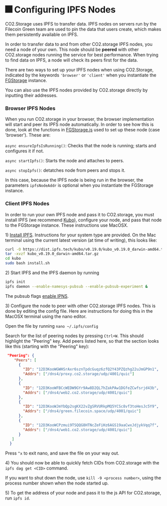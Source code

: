 # 🎆 Configuring IPFS Nodes

CO2.Storage uses IPFS to transfer data. IPFS nodes on servers run by the Filecoin Green team are used to pin the data that users create, which makes them persistently available on IPFS.&#x20;

In order to transfer data to and from other CO2.storage IPFS nodes, you need a node of your own. This node should be **peered** with other CO2.storage nodes running the service for best performance. When trying to find data on IPFS, a node will check its peers first for the data.

There are two ways to set up your IPFS nodes when using CO2.Storage, indicated by the keywords `'browser'` or `'client'` when you instantiate the [FGStorage](https://github.com/protocol/co2-storage/blob/main/js-api/src/js/storage/FGStorage.js) instance.

You can also use the IPFS nodes provided by CO2.storage directly by inputting their addresses.

### Browser IPFS Nodes

When you run CO2.storage in your browser, the browser implementation will start and peer its IPFS node automatically. In order to see how this is done, look at the functions in [FGStorage.js](https://github.com/protocol/co2-storage/blob/main/js-api/src/js/storage/FGStorage.js) used to set up these node (case 'browser'). These are:\
\
`async ensureIpfsIsRunning()`: Checks that the node is running; starts and configures it if not.

`async startIpfs()`: Starts the node and attaches to peers.

`async stopIpfs()`: detatches node from peers and stops it.

In this case, because the IPFS node is being run in the browser, the parameters `ipfsNodeAddr` is optional when you instantiate the FGStorage instance.

### Client IPFS Nodes

In order to run your own IPFS node and pass it to CO2.storage, you must install IPFS (we recommend [Kubo](https://github.com/ipfs/kubo/#Install)), configure your node, and pass that node to the FGStorage instance. These instructions use MacOSX.

1\) [Install IPFS](https://docs.ipfs.tech/install/command-line/#install-official-binary-distributions). Instructions for your system type are provided. On the Mac terminal using the current latest version (at time of writing), this looks like:

```bash
curl -O https://dist.ipfs.tech/kubo/v0.19.0/kubo_v0.19.0_darwin-amd64.tar.gz
tar -xvzf kubo_v0.19.0_darwin-amd64.tar.gz
cd kubo
sudo bash install.sh
```

2\) Start IPFS and the IPFS daemon by running&#x20;

```bash
ipfs init
ipfs daemon --enable-namesys-pubsub --enable-pubsub-experiment &
```

The pubsub flags [enable IPNS](https://github.com/ipfs/kubo/blob/master/docs/experimental-features.md#ipns-pubsub).

3\) Configure the node to peer with other CO2.storage IPFS nodes. This is done by editing the config file. Here are instructions for doing this in the MacOSX terminal using the nano editor.

Open the file by running `nano ~/.ipfs/config`

Search for the list of peering nodes by pressing `Ctrl+W`. This should highlight the "Peering" key.  Add peers listed here, so that the section looks like this (starting with the "Peering" key):

```json
 "Peering": {
    "Peers": [
      {
        "ID": "12D3KooWGWHSrAxr6sznTpdcGuqz6zfQ2Y43PZQzhg22uJmGP9n1",
        "Addrs": ["/dns4/proxy.co2.storage/udp/4001/quic"]
      },
      {
        "ID": "12D3KooWFBCcWEDW9GYr9Aw8D2QL7hZakPAw1DGfeZCwfsrjd43b",
        "Addrs": ["/dns4/web2.co2.storage/udp/4001/quic"]
      }, 
      { 
        "ID": "12D3KooWJmYbQp2sgKX22vZgSRVURkpMQ5YCSc8vf3toHesJc5Y9",
        "Addrs": ["/dns4/green.filecoin.space/udp/4001/quic"]
      },
      {
        "ID": "12D3KooWCPzmui9TSQQG8HTNcZeFiHz6AGS19aaCwxJdjykVqq7f",
        "Addrs": ["/dns4/web1.co2.storage/udp/4001/quic"]
      }
   ]
  }
```

Press `^x` to exit nano, and save the file on your way out.

4\) You should now be able to quickly fetch CIDs from CO2.storage with the `ipfs dag get <CID>` command.&#x20;

If you want to shut down the node, use `kill -9 <process number>`, using the process number shown when the node started up.

5\) To get the address of your node and pass it to the js API for CO2.storage, run `ipfs id`.



